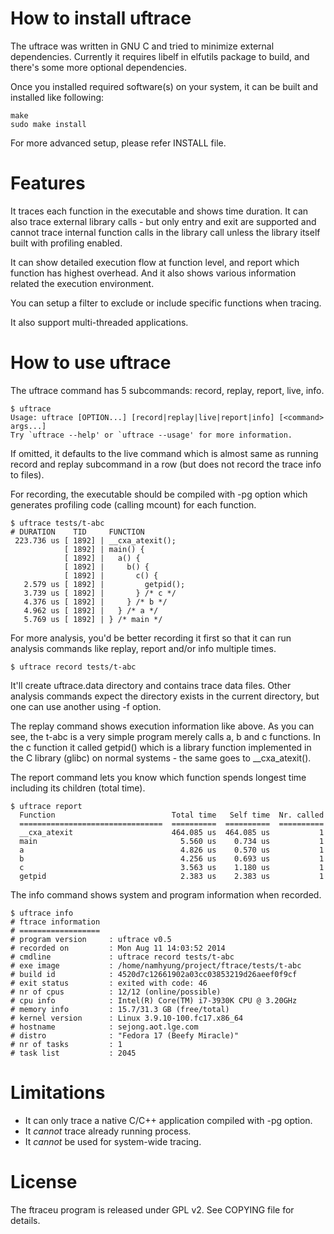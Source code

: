 How to install uftrace
======================

The uftrace was written in GNU C and tried to minimize external dependencies.
Currently it requires libelf in elfutils package to build, and there's some
more optional dependencies.

Once you installed required software(s) on your system, it can be built and
installed like following:

    make
    sudo make install

For more advanced setup, please refer INSTALL file.


Features
========

It traces each function in the executable and shows time duration.  It
can also trace external library calls - but only entry and exit are
supported and cannot trace internal function calls in the library call
unless the library itself built with profiling enabled.

It can show detailed execution flow at function level, and report which
function has highest overhead.  And it also shows various information
related the execution environment.

You can setup a filter to exclude or include specific functions when tracing.

It also support multi-threaded applications.


How to use uftrace
==================
The uftrace command has 5 subcommands: record, replay, report, live, info.

    $ uftrace
    Usage: uftrace [OPTION...] [record|replay|live|report|info] [<command> args...]
    Try `uftrace --help' or `uftrace --usage' for more information.

If omitted, it defaults to the live command which is almost same as running
record and replay subcommand in a row (but does not record the trace info
to files).

For recording, the executable should be compiled with -pg option which
generates profiling code (calling mcount) for each function.

    $ uftrace tests/t-abc
    # DURATION    TID     FUNCTION
     223.736 us [ 1892] | __cxa_atexit();
                [ 1892] | main() {
                [ 1892] |   a() {
                [ 1892] |     b() {
                [ 1892] |       c() {
       2.579 us [ 1892] |         getpid();
       3.739 us [ 1892] |       } /* c */
       4.376 us [ 1892] |     } /* b */
       4.962 us [ 1892] |   } /* a */
       5.769 us [ 1892] | } /* main */

For more analysis, you'd be better recording it first so that it can run
analysis commands like replay, report and/or info multiple times.

    $ uftrace record tests/t-abc

It'll create uftrace.data directory and contains trace data files.
Other analysis commands expect the directory exists in the current directory,
but one can use another using -f option.

The replay command shows execution information like above.  As you can see,
the t-abc is a very simple program merely calls a, b and c functions.
In the c function it called getpid() which is a library function implemented
in the C library (glibc) on normal systems - the same goes to __cxa_atexit().

The report command lets you know which function spends longest time
including its children (total time).

    $ uftrace report
      Function                          Total time   Self time  Nr. called  
      ================================  ==========  ==========  ==========  
      __cxa_atexit                      464.085 us  464.085 us           1  
      main                                5.560 us    0.734 us           1  
      a                                   4.826 us    0.570 us           1  
      b                                   4.256 us    0.693 us           1  
      c                                   3.563 us    1.180 us           1  
      getpid                              2.383 us    2.383 us           1  

The info command shows system and program information when recorded.

    $ uftrace info
    # ftrace information
    # ==================
    # program version     : uftrace v0.5
    # recorded on         : Mon Aug 11 14:03:52 2014
    # cmdline             : uftrace record tests/t-abc 
    # exe image           : /home/namhyung/project/ftrace/tests/t-abc
    # build id            : 4520d7c12661902a03cc03853219d26aeef0f9cf
    # exit status         : exited with code: 46
    # nr of cpus          : 12/12 (online/possible)
    # cpu info            : Intel(R) Core(TM) i7-3930K CPU @ 3.20GHz
    # memory info         : 15.7/31.3 GB (free/total)
    # kernel version      : Linux 3.9.10-100.fc17.x86_64
    # hostname            : sejong.aot.lge.com
    # distro              : "Fedora 17 (Beefy Miracle)"
    # nr of tasks         : 1
    # task list           : 2045


Limitations
===========
- It can only trace a native C/C++ application compiled with -pg option.
- It *cannot* trace already running process.
- It *cannot* be used for system-wide tracing.


License
=======
The ftraceu program is released under GPL v2.  See COPYING file for details.
